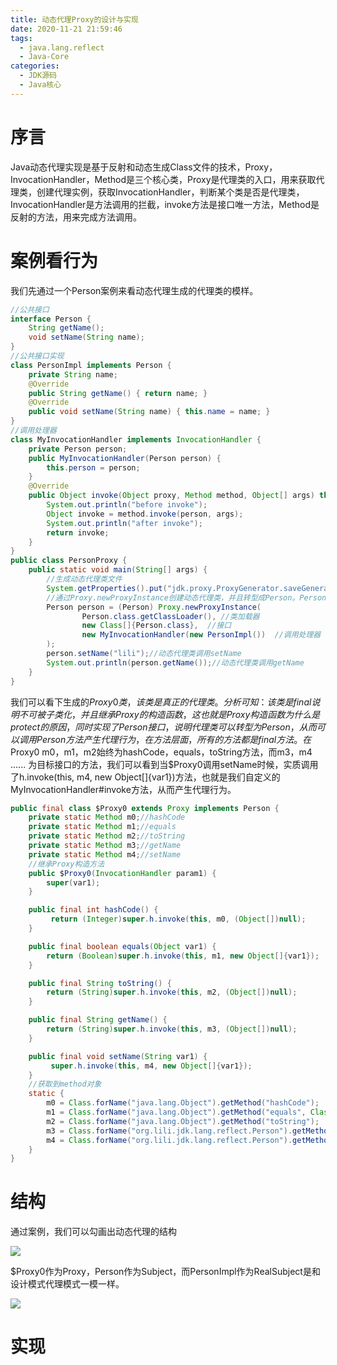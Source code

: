 ```yaml
---
title: 动态代理Proxy的设计与实现
date: 2020-11-21 21:59:46
tags: 
  - java.lang.reflect
  - Java-Core
categories:
  - JDK源码
  - Java核心
---
```




# 序言

Java动态代理实现是基于反射和动态生成Class文件的技术，Proxy，InvocationHandler，Method是三个核心类，Proxy是代理类的入口，用来获取代理类，创建代理实例，获取InvocationHandler，判断某个类是否是代理类，InvocationHandler是方法调用的拦截，invoke方法是接口唯一方法，Method是反射的方法，用来完成方法调用。



# 案例看行为

我们先通过一个Person案例来看动态代理生成的代理类的模样。

```java
//公共接口
interface Person {
    String getName();
    void setName(String name);
}
//公共接口实现
class PersonImpl implements Person {
    private String name;
    @Override
    public String getName() { return name; }
    @Override
    public void setName(String name) { this.name = name; }
}
//调用处理器
class MyInvocationHandler implements InvocationHandler {
    private Person person;
    public MyInvocationHandler(Person person) {
        this.person = person;
    }
    @Override
    public Object invoke(Object proxy, Method method, Object[] args) throws Throwable {
        System.out.println("before invoke");
        Object invoke = method.invoke(person, args);
        System.out.println("after invoke");
        return invoke;
    }
}
public class PersonProxy {
    public static void main(String[] args) {
        //生成动态代理类文件
        System.getProperties().put("jdk.proxy.ProxyGenerator.saveGeneratedFiles", "true");
        //通过Proxy.newProxyInstance创建动态代理类，并且转型成Person。Person本质是$Proxy0代理类。
        Person person = (Person) Proxy.newProxyInstance(
                Person.class.getClassLoader(), //类加载器
                new Class[]{Person.class},  //接口
                new MyInvocationHandler(new PersonImpl())  //调用处理器
        );
        person.setName("lili");//动态代理类调用setName
        System.out.println(person.getName());//动态代理类调用getName
    }
}
```



我们可以看下生成的$Proxy0类，该类是真正的代理类。分析可知：该类是final说明不可被子类化，并且继承Proxy的构造函数，这也就是Proxy构造函数为什么是protect的原因，同时实现了Person接口，说明代理类可以转型为Person，从而可以调用Person方法产生代理行为，在方法层面，所有的方法都是final方法。在$Proxy0 m0，m1，m2始终为hashCode，equals，toString方法，而m3，m4 ...... 为目标接口的方法，我们可以看到当$Proxy0调用setName时候，实质调用了h.invoke(this, m4, new Object[]{var1})方法，也就是我们自定义的MyInvocationHandler#invoke方法，从而产生代理行为。

```java
public final class $Proxy0 extends Proxy implements Person {
    private static Method m0;//hashCode
    private static Method m1;//equals
    private static Method m2;//toString
    private static Method m3;//getName
    private static Method m4;//setName
    //继承Proxy构造方法
    public $Proxy0(InvocationHandler param1) {
        super(var1);
    }

    public final int hashCode() {
         return (Integer)super.h.invoke(this, m0, (Object[])null);
    }

    public final boolean equals(Object var1) {
        return (Boolean)super.h.invoke(this, m1, new Object[]{var1});
    }

    public final String toString() {
        return (String)super.h.invoke(this, m2, (Object[])null);
    }

    public final String getName() {
        return (String)super.h.invoke(this, m3, (Object[])null);
    }

    public final void setName(String var1) {
         super.h.invoke(this, m4, new Object[]{var1});
    }
	//获取到method对象
    static {      
        m0 = Class.forName("java.lang.Object").getMethod("hashCode");
        m1 = Class.forName("java.lang.Object").getMethod("equals", Class.forName("java.lang.Object"));
        m2 = Class.forName("java.lang.Object").getMethod("toString");
        m3 = Class.forName("org.lili.jdk.lang.reflect.Person").getMethod("getName");
        m4 = Class.forName("org.lili.jdk.lang.reflect.Person").getMethod("setName", Class.forName("java.lang.String"));
    }
}
```



# 结构

通过案例，我们可以勾画出动态代理的结构

![](/images/Proxy.png)

$Proxy0作为Proxy，Person作为Subject，而PersonImpl作为RealSubject是和设计模式代理模式一模一样。

![](/images/GOF-Proxy.png)



# 实现

